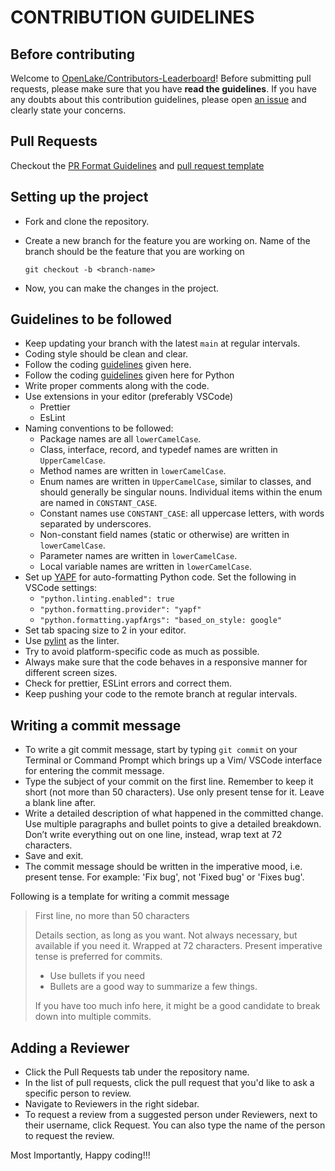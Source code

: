 # CONTRIBUTION GUIDELINES

## Before contributing

Welcome to [OpenLake/Contributors-Leaderboard](https://github.com/OpenLake/Contributors-Leaderboard)! Before submitting pull requests, please make sure that you have **read the guidelines**. If you have any doubts about this contribution guidelines, please open [an issue](https://github.com/OpenLake/Contributors-Leaderboard/issues/new) and clearly state your concerns.

## Pull Requests

Checkout the [PR Format Guidelines](https://github.com/OpenLake/Contributors-Leaderboard/wiki/PR-Format-Guidelines) and [pull request template](https://github.com/OpenLake/Contributors-Leaderboard/blob/main/.github/pull_request_template.md)

## Setting up the project
- Fork and clone the repository.
- Create a new branch for the feature you are working on. Name of the branch should be the feature that you are working on 

  `git checkout -b <branch-name>`
- Now, you can make the changes in the project.

## Guidelines to be followed

- Keep updating your branch with the latest `main` at regular intervals.
- Coding style should be clean and clear.
- Follow the coding [guidelines](https://google.github.io/styleguide/jsguide.html) given here.
- Follow the coding [guidelines](https://google.github.io/styleguide/pyguide.html) given here for Python
- Write proper comments along with the code.
- Use extensions in your editor (preferably VSCode)
  - Prettier
  - EsLint
- Naming conventions to be followed:
  - Package names are all `lowerCamelCase`.
  - Class, interface, record, and typedef names are written in `UpperCamelCase`.
  - Method names are written in `lowerCamelCase`.
  - Enum names are written in `UpperCamelCase`, similar to classes, and should generally be singular nouns. Individual items within the enum are named in `CONSTANT_CASE`.
  - Constant names use `CONSTANT_CASE`: all uppercase letters, with words separated by underscores.
  - Non-constant field names (static or otherwise) are written in `lowerCamelCase`.
  - Parameter names are written in `lowerCamelCase`.
  - Local variable names are written in `lowerCamelCase`.
- Set up [YAPF](https://github.com/google/yapf) for auto-formatting Python code. Set the following in VSCode settings:
  - `"python.linting.enabled": true`
  - `"python.formatting.provider": "yapf"`
  - `"python.formatting.yapfArgs": "based_on_style: google"`
- Set tab spacing size to 2 in your editor.
- Use [pylint](https://pypi.org/project/pylint/) as the linter.
- Try to avoid platform-specific code as much as possible.
- Always make sure that the code behaves in a responsive manner for different screen sizes.
- Check for prettier, ESLint errors and correct them.
- Keep pushing your code to the remote branch at regular intervals.

## Writing a commit message
- To write a git commit message, start by typing `git commit` on your Terminal or Command Prompt which brings up a Vim/ VSCode interface for entering the commit message.
- Type the subject of your commit on the first line. Remember to keep it short (not more than 50 characters). Use only present tense for it. Leave a blank line after.
- Write a detailed description of what happened in the committed change. Use multiple paragraphs and bullet points to give a detailed breakdown. Don’t write
everything out on one line, instead, wrap text at 72 characters.
- Save and exit.
- The commit message should be written in the imperative mood, i.e. present tense. For example: 'Fix bug', not 'Fixed bug' or 'Fixes bug'.

Following is a template for writing a commit message


> First line, no more than 50 characters
> 
> Details section, as long as you want. Not always necessary, but available if you need it. Wrapped at 72 characters. Present imperative tense is preferred for commits. 
> - Use bullets if you need
> - Bullets are a good way to summarize a few things.
> 
> If you have too much info here, it might be a good candidate to break down into multiple commits.


## Adding a Reviewer
- Click the Pull Requests tab under the repository name.
- In the list of pull requests, click the pull request that you'd like to ask a specific person to review.
- Navigate to Reviewers in the right sidebar.
- To request a review from a suggested person under Reviewers, next to their username, click Request. You can also type the name of the person to request the review.

Most Importantly, Happy coding!!!
